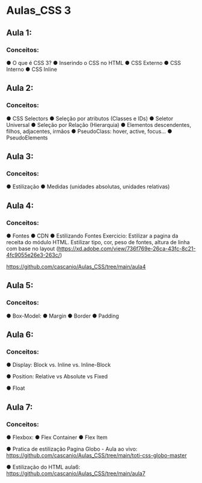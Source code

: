 # Aulas_CSS 3

## Aula 1:
### Conceitos:
● O que é CSS 3? ● Inserindo o CSS no HTML ● CSS Externo ● CSS Interno ● CSS Inline

## Aula 2:
### Conceitos:
● CSS Selectors ● Seleção por atributos (Classes e IDs) ● Seletor Universal ● Seleção por Relação (Hierarquia) ● Elementos descendentes, filhos, adjacentes, irmãos ● PseudoClass: hover, active, focus... ● PseudoElements

## Aula 3:
### Conceitos:
● Estilização ● Medidas (unidades absolutas, unidades relativas)

## Aula 4:
### Conceitos:
● Fontes ● CDN ● Estilizando Fontes
Exercicio: Estilizar a pagina da receita do módulo HTML. Estilizar tipo, cor, peso de fontes, altura de linha com base no layout (https://xd.adobe.com/view/736f769e-26ca-43fc-8c21-4fc9055e26e3-263c/)

https://github.com/cascanio/Aulas_CSS/tree/main/aula4

## Aula 5:
### Conceitos:
● Box-Model: ● Margin ● Border ● Padding 

## Aula 6:
### Conceitos:
● Display: Block vs. Inline vs. Inline-Block

● Position: Relative vs Absolute vs Fixed

● Float


## Aula 7:
### Conceitos:
● Flexbox: ● Flex Container ● Flex Item

● Pratica de estilização Pagina Globo - Aula ao vivo: https://github.com/cascanio/Aulas_CSS/tree/main/toti-css-globo-master

● Estilização do HTML aula6: https://github.com/cascanio/Aulas_CSS/tree/main/aula7





